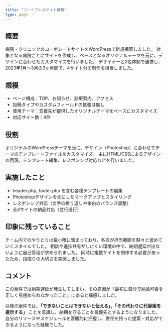 ```yaml
---
title: "ワードプレスサイト構築"
type: page
---
```

## 概要

病院・クリニックのコーポレートサイトをWordPressで新規構築しました。
対象となる病院ごとにサイトを作成し、ベースとなるオリジナルテーマを元に、デザインに合わせたカスタマイズを行いました。
デザイナーと2名体制で連携し、2023年1月〜3月の3ヶ月間で、4サイト分の制作を担当しました。

## 規模

- ページ構成：TOP、お知らせ、診療案内、アクセス
- 投稿タイプやカスタムフィールドの拡張は無し
- 使用テーマ：支援先が提供したオリジナルテーマをベースにカスタマイズ
- 対応サイト数：4件

## 役割

オリジナルのWordPressテーマを元に、デザイン（Photoshop）に合わせてテーマのテンプレートファイルをカスタマイズ。
主にHTML/CSSによるデザインの再現、テンプレート編集、レスポンシブ対応などを行いました。

## 実施したこと

- header.php, footer.php を含む各種テンプレートの編集
- Photoshopデザインを元にしたマークアップとスタイリング
- レスポンシブ対応（文字の折り返しや余白のバランス調整）
- 全4サイトの納品対応（並行進行）

## 印象に残っていること

チーム内でのやりとりは最小限に留まっており、各自が担当範囲を黙々と進めていくスタイルでした。
相談や進捗共有がしにくい環境の中で、納期遅延が出ないように自己管理が求められました。
同時に複数サイトを制作する必要があったため、段取りの大切さを実感しました。

## コメント

この案件では納期遅延が発生してしまい、その原因が「最初に自分で納品可否を正しく見極められなかったこと」にあると痛感しました。

以降の案件では、**「できないことはできないと伝える」、「その代わりに代替案を提示する」** ことを意識し、納期を守ることを最優先とするようになりました。
自分のリソースやスケジュールを客観的に把握し、責任を持った提案・対応ができるようになった経験でした。
